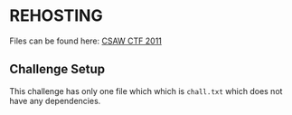 # REHOSTING

Files can be found here: [CSAW CTF 2011](https://shell-storm.org/repo/CTF/CSAW-2011/Crypto/Crypto10%20-%20300%20Points/)

## Challenge Setup
This challenge has only one file which which is `chall.txt` which does not have any dependencies.